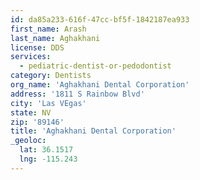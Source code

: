 ```yaml
---
id: da85a233-616f-47cc-bf5f-1842187ea933
first_name: Arash
last_name: Aghakhani
license: DDS
services:
  - pediatric-dentist-or-pedodontist
category: Dentists
org_name: 'Aghakhani Dental Corporation'
address: '1811 S Rainbow Blvd'
city: 'Las VEgas'
state: NV
zip: '89146'
title: 'Aghakhani Dental Corporation'
_geoloc:
  lat: 36.1517
  lng: -115.243
---
```

